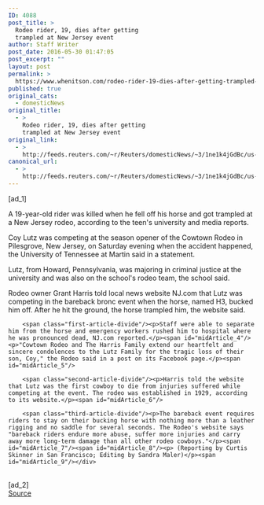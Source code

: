 ```yaml
---
ID: 4088
post_title: >
  Rodeo rider, 19, dies after getting
  trampled at New Jersey event
author: Staff Writer
post_date: 2016-05-30 01:47:05
post_excerpt: ""
layout: post
permalink: >
  https://www.whenitson.com/rodeo-rider-19-dies-after-getting-trampled-at-new-jersey-event/
published: true
original_cats:
  - domesticNews
original_title:
  - >
    Rodeo rider, 19, dies after getting
    trampled at New Jersey event
original_link:
  - >
    http://feeds.reuters.com/~r/Reuters/domesticNews/~3/1ne1k4jGdBc/us-new-jersey-rodeo-idUSKCN0YK0SM
canonical_url:
  - >
    http://feeds.reuters.com/~r/Reuters/domesticNews/~3/1ne1k4jGdBc/us-new-jersey-rodeo-idUSKCN0YK0SM
---
```

 [ad_1]
<br><div id="articleText">
<span id="midArticle_start"/>

<span class="focusParagraph" readability="4"><p><span class="articleLocatio&lt;/span&gt;n">A 19-year-old rider was killed when he fell off his horse and got trampled at a New Jersey rodeo, according to the teen's university and media reports.</span></p></span><span id="midArticle_0"/><p>Coy Lutz was competing at the season opener of the Cowtown Rodeo in Pilesgrove, New Jersey, on Saturday evening when the accident happened, the University of Tennessee at Martin said in a statement. </p><span id="midArticle_1"/><p>Lutz, from Howard, Pennsylvania, was majoring in criminal justice at the university and was also on the school's rodeo team, the school said.</p><span id="midArticle_2"/><p>Rodeo owner Grant Harris told local news website NJ.com that Lutz was competing in the bareback bronc event when the horse, named H3, bucked him off. After he hit the ground, the horse trampled him, the website said.</p><span id="midArticle_3"/>
        
        <span class="first-article-divide"/><p>Staff were able to separate him from the horse and emergency workers rushed him to hospital where he was pronounced dead, NJ.com reported.</p><span id="midArticle_4"/><p>"Cowtown Rodeo and The Harris Family extend our heartfelt and sincere condolences to the Lutz Family for the tragic loss of their son, Coy," the Rodeo said in a post on its Facebook page.</p><span id="midArticle_5"/>
        
        <span class="second-article-divide"/><p>Harris told the website that Lutz was the first cowboy to die from injuries suffered while competing at the event. The rodeo was established in 1929, according to its website.</p><span id="midArticle_6"/>
        
        <span class="third-article-divide"/><p>The bareback event requires riders to stay on their bucking horse with nothing more than a leather rigging and no saddle for several seconds. The Rodeo's website says "bareback riders endure more abuse, suffer more injuries and carry away more long-term damage than all other rodeo cowboys."</p><span id="midArticle_7"/><span id="midArticle_8"/><p> (Reporting by Curtis Skinner in San Francisco; Editing by Sandra Maler)</p><span id="midArticle_9"/></div>
<br>[ad_2]
<br><a href="http://feeds.reuters.com/~r/Reuters/domesticNews/~3/1ne1k4jGdBc/us-new-jersey-rodeo-idUSKCN0YK0SM">Source </a>